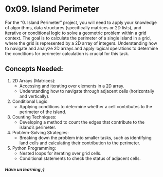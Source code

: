 # 0x09. Island Perimeter
For the “0. Island Perimeter” project, you will need to apply your knowledge of algorithms, data structures (specifically matrices or 2D lists), and iterative or conditional logic to solve a geometric problem within a grid context. The goal is to calculate the perimeter of a single island in a grid, where the grid is represented by a 2D array of integers. Understanding how to navigate and analyze 2D arrays and apply logical operations to determine the conditions for perimeter calculation is crucial for this task.

## Concepts Needed:
1. 2D Arrays (Matrices):
    * Accessing and iterating over elements in a 2D array.
    * Understanding how to navigate through adjacent cells (horizontally and vertically).
2. Conditional Logic:
    * Applying conditions to determine whether a cell contributes to the perimeter of the island.
3. Counting Techniques:
    * Developing a method to count the edges that contribute to the island’s perimeter.
4. Problem-Solving Strategies:
    * Breaking down the problem into smaller tasks, such as identifying land cells and calculating their contribution to the perimeter.
5. Python Programming:
    * Nested loops for iterating over grid cells.
    * Conditional statements to check the status of adjacent cells.

##### Have un learning ;)
